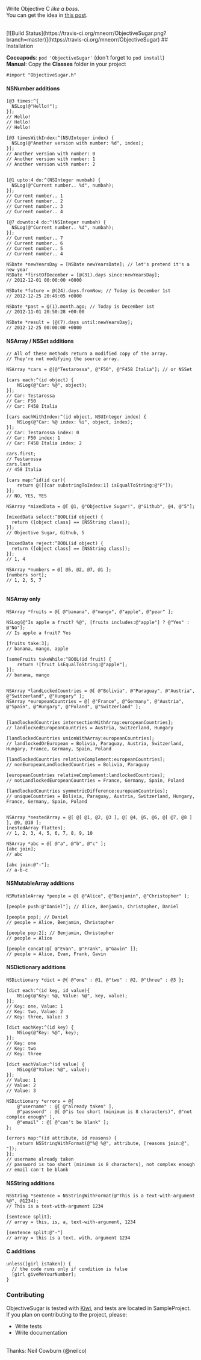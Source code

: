 Write Objective C _like a boss_.<br/>
You can get the idea in [this post](http://blog.mneorr.com/2012/11/21/adding-some-ruby-sugar-to-objectivec/).

<br/>
[![Build Status](https://travis-ci.org/mneorr/ObjectiveSugar.png?branch=master)](https://travis-ci.org/mneorr/ObjectiveSugar)
## Installation

__Cocoapods__: `pod 'ObjectiveSugar'` (don't forget to `pod install`)<br/>
__Manual__: Copy the __Classes__ folder in your project<br/>

`#import "ObjectiveSugar.h"`


#### NSNumber additions

``` objc
[@3 times:^{
  NSLog(@"Hello!");
}];
// Hello!
// Hello!
// Hello!

[@3 timesWithIndex:^(NSUInteger index) {
  NSLog(@"Another version with number: %d", index);
}];
// Another version with number: 0
// Another version with number: 1
// Another version with number: 2


[@1 upto:4 do:^(NSInteger numbah) {
  NSLog(@"Current number.. %d", numbah);        
}];
// Current number.. 1
// Current number.. 2
// Current number.. 3
// Current number.. 4

[@7 downto:4 do:^(NSInteger numbah) {
  NSLog(@"Current number.. %d", numbah);        
}];
// Current number.. 7
// Current number.. 6
// Current number.. 5
// Current number.. 4

NSDate *newYearsDay = [NSDate newYearsDate]; // let's pretend it's a new year
NSDate *firstOfDecember = [@(31).days since:newYearsDay];
// 2012-12-01 00:00:00 +0000

NSDate *future = @(24).days.fromNow; // Today is December 1st
// 2012-12-25 20:49:05 +0000

NSDate *past = @(1).month.ago; // Today is December 1st
// 2012-11-01 20:50:28 +00:00

NSDate *result = [@(7).days until:newYearsDay];
// 2012-12-25 00:00:00 +0000

```

#### NSArray / NSSet additions
``` objc
// All of these methods return a modified copy of the array.
// They're not modifying the source array.

NSArray *cars = @[@"Testarossa", @"F50", @"F458 Italia"]; // or NSSet

[cars each:^(id object) {
    NSLog(@"Car: %@", object); 
}];
// Car: Testarossa
// Car: F50
// Car: F458 Italia

[cars eachWithIndex:^(id object, NSUInteger index) {    
    NSLog(@"Car: %@ index: %i", object, index); 
}];
// Car: Testarossa index: 0
// Car: F50 index: 1
// Car: F458 Italia index: 2

cars.first;
// Testarossa
cars.last
// 458 Italia

[cars map:^id(id car){
	return @([[car substringToIndex:1] isEqualToString:@"F"]);
}]; 
// NO, YES, YES

NSArray *mixedData = @[ @1, @"Objective Sugar!", @"Github", @4, @"5"];

[mixedData select:^BOOL(id object) {
  return ([object class] == [NSString class]);
}];
// Objective Sugar, Github, 5

[mixedData reject:^BOOL(id object) {
  return ([object class] == [NSString class]);
}];
// 1, 4

NSArray *numbers = @[ @5, @2, @7, @1 ];
[numbers sort];
// 1, 2, 5, 7


```

#### NSArray only
``` objc
NSArray *fruits = @[ @"banana", @"mango", @"apple", @"pear" ];

NSLog(@"Is apple a fruit? %@", [fruits includes:@"apple"] ? @"Yes" : @"No"];
// Is apple a fruit? Yes

[fruits take:3]; 
// banana, mango, apple

[someFruits takeWhile:^BOOL(id fruit) {
	return ![fruit isEqualToString:@"apple"];
}];
// banana, mango


NSArray *landLockedCountries = @[ @"Bolivia", @"Paraguay", @"Austria", @"Switzerland", @"Hungary" ];
NSArray *europeanCountries = @[ @"France", @"Germany", @"Austria", @"Spain", @"Hungary", @"Poland", @"Switzerland" ];


[landlockedCountries intersectionWithArray:europeanCountries];
// landlockedEuropeanCountries = Austria, Switzerland, Hungary

[landlockedCountries unionWithArray:europeanCountries];
// landlockedOrEuropean = Bolivia, Paraguay, Austria, Switzerland, Hungary, France, Germany, Spain, Poland

[landlockedCountries relativeComplement:europeanCountries];
// nonEuropeanLandlockedCountries = Bolivia, Paraguay

[europeanCountries relativeComplement:landlockedCountries];
// notLandlockedEuropeanCountries = France, Germany, Spain, Poland

[landlockedCountries symmetricDifference:europeanCountries];
// uniqueCountries = Bolivia, Paraguay, Austria, Switzerland, Hungary, France, Germany, Spain, Poland


NSArray *nestedArray = @[ @[ @1, @2, @3 ], @[ @4, @5, @6, @[ @7, @8 ] ], @9, @10 ];
[nestedArray flatten];
// 1, 2, 3, 4, 5, 6, 7, 8, 9, 10

NSArray *abc = @[ @"a", @"b", @"c" ];
[abc join];
// abc

[abc join:@"-"];
// a-b-c

```

#### NSMutableArray additions

``` objc
NSMutableArray *people = @[ @"Alice", @"Benjamin", @"Christopher" ];

[people push:@"Daniel"]; // Alice, Benjamin, Christopher, Daniel

[people pop]; // Daniel
// people = Alice, Benjamin, Christopher

[people pop:2]; // Benjamin, Christopher
// people = Alice

[people concat:@[ @"Evan", @"Frank", @"Gavin" ]];
// people = Alice, Evan, Frank, Gavin

```

#### NSDictionary additions

``` objc
NSDictionary *dict = @{ @"one" : @1, @"two" : @2, @"three" : @3 };

[dict each:^(id key, id value){
    NSLog(@"Key: %@, Value: %@", key, value);
}];
// Key: one, Value: 1
// Key: two, Value: 2
// Key: three, Value: 3
 
[dict eachKey:^(id key) {
    NSLog(@"Key: %@", key);
}];
// Key: one
// Key: two
// Key: three

[dict eachValue:^(id value) {
    NSLog(@"Value: %@", value);
}];
// Value: 1
// Value: 2
// Value: 3

NSDictionary *errors = @{
    @"username" : @[ @"already taken" ],
    @"password" : @[ @"is too short (minimum is 8 characters)", @"not complex enough" ],
    @"email" : @[ @"can't be blank" ];
};

[errors map:^(id attribute, id reasons) {
    return NSStringWithFormat(@"%@ %@", attribute, [reasons join:@", "]);
}];
// username already taken
// password is too short (minimum is 8 characters), not complex enough
// email can't be blank
```

#### NSString additions

``` objc
NSString *sentence = NSStringWithFormat(@"This is a text-with-argument %@", @1234);
// This is a text-with-argument 1234

[sentence split];
// array = this, is, a, text-with-argument, 1234

[sentence split:@"-"]
// array = this is a text, with, argument 1234
```

#### C additions

``` objc
unless([girl isTaken]) {
  // the code runs only if condition is false
  [girl giveMeYourNumber];
}
```
### Contributing

ObjectiveSugar is tested with [Kiwi](https://github.com/allending/Kiwi), and tests are located in SampleProject.<br/>
If you plan on contributing to the project, please:

  * Write tests
  * Write documentation

<br/>
Thanks: Neil Cowburn (@neilco)
